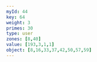```yaml
---
myId: 44
key: 64
weight: 3
primes: 30
type: user
zones: [8,40]
value: [193,3,1,1]
object: [8,16,33,37,42,50,57,59]
---
```

